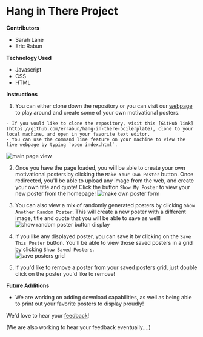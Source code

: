 **<h1>Hang in There Project</h1>**

**Contributors**
  - Sarah Lane
  - Eric Rabun


**Technology Used**
  - Javascript
  - CSS
  - HTML

**Instructions**
  1. You can either clone down the repository or you can visit our [webpage](https://errabun.github.io/hang-in-there-boilerplate/) to play around and create some of your own motivational posters.

    - If you would like to clone the repository, visit this [GitHub link](https://github.com/errabun/hang-in-there-boilerplate), clone to your local machine, and open in your favorite text editor.  
    - You can use the command line feature on your machine to view the live webpage by typing `open index.html`.
![main page view](https://frontend.turing.io/assets/images/projects/hang-in-there/form-result.png)

2. Once you have the page loaded, you will be able to create your own motivational posters by clicking the `Make Your Own Poster` button.  Once redirected, you'll be able to upload any image from the web, and create your own title and quote!  Click the button `Show My Poster` to view your new poster from the homepage!
![make own poster form](https://frontend.turing.io/assets/images/projects/hang-in-there/form.png)



3. You can also view a mix of randomly generated posters by clicking `Show Another Random Poster`.  This will create a new poster with a different image, title and quote that you will be able to save as well!
![show random poster button display](https://frontend.turing.io/assets/images/projects/hang-in-there/homepage.png)

4. If you like any displayed poster, you can save it by clicking on the `Save This Poster` button.  You'll be able to view those saved posters in a grid by clicking `Show Saved Posters`.  
![save posters grid](https://frontend.turing.io/assets/images/projects/hang-in-there/form.png)

5. If you'd like to remove a poster from your saved posters grid, just double click on the poster you'd like to remove!


**Future Additions**
- We are working on adding download capabilities, as well as being able to print out your favorite posters to display proudly!

We'd love to hear your [feedback]()!

(We are also working to hear your feedback eventually....)
